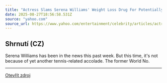 ```yaml
---
title: "Actress Slams Serena Williams' Weight Loss Drug For Potentially 'Devastating' Side Effects"
date: 2025-08-27T18:56:58.531Z
source: "yahoo.com"
source_url: https://www.yahoo.com/entertainment/celebrity/articles/actress-slams-serena-williams-weight-014521361.html
---
```


## Shrnutí (CZ)
Serena Williams has been in the news this past week. But this time, it's not because of yet another tennis-related accolade. The former World No.

---

[Otevřít zdroj](https://www.yahoo.com/entertainment/celebrity/articles/actress-slams-serena-williams-weight-014521361.html)
